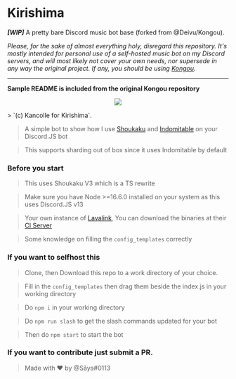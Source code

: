 # Kirishima

***[WIP]***
A pretty bare Discord music bot base (forked from @Deivu/Kongou).

*Please, for the sake of almost everything holy, disregard this repository. It's mostly intended for personal use of a self-hosted music bot on my Discord servers, and will most likely not cover your own needs, nor supersede in any way the original project. If any, you should be using [Kongou](https://github.com/Deivu/Kongou).*

----
**Sample README is included from the original Kongou repository**


<p align="center">
  <img src="https://static.wikia.nocookie.net/kancolle/images/c/c3/Kirishima_Kai_Ni_Full.png/revision/latest/scale-to-width-down/500">
</p>
> `(c) Kancolle for Kirishima`.


> A simple bot to show how I use [Shoukaku](https://github.com/Deivu/Shoukaku) and [Indomitable](https://github.com/Deivu/Indomitable) on your Discord.JS bot

> This supports sharding out of box since it uses Indomitable by default

### Before you start 

> This uses Shoukaku V3 which is a TS rewrite

> Make sure you have Node >=16.6.0 installed on your system as this uses Discord.JS v13

> Your own instance of [Lavalink](https://github.com/freyacodes/Lavalink/tree/dev), You can download the binaries at their [CI Server](https://ci.fredboat.com/viewType.html?buildTypeId=Lavalink_Build&branch_Lavalink=refs%2Fheads%2Fdev&tab=buildTypeStatusDiv)

> Some knowledge on filling the `config_templates` correctly

### If you want to selfhost this 

> Clone, then Download this repo to a work directory of your choice.

> Fill in the `config_templates` then drag them beside the index.js in your working directory

> Do `npm i` in your working directory

> Do `npm run slash` to get the slash commands updated for your bot

> Then do `npm start` to start the bot

### If you want to contribute just submit a PR.

> Made with ❤️ by @Sāya#0113

